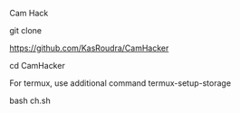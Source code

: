 Cam Hack

git clone

https://github.com/KasRoudra/CamHacker

cd CamHacker

For termux, use additional command termux-setup-storage

bash ch.sh
